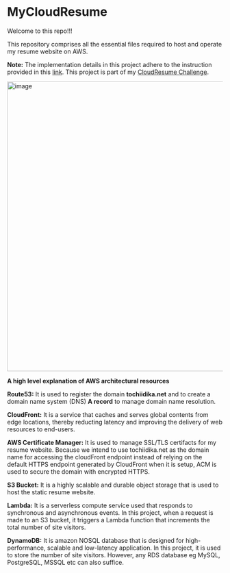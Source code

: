 # MyCloudResume

Welcome to this repo!!!

This repository comprises all the essential files required to host and operate my resume website on AWS.  

**Note:** The implementation details in this project adhere to the instruction provided in this [link](https://medium.com/@meachamdillon52/how-to-create-a-cloud-resume-with-aws-a-step-by-step-guide-b087ddef6b32). This project is part of my [CloudResume Challenge](https://cloudresumechallenge.dev/).

<img width="677" alt="image" src="https://github.com/tidika/MyCloudResume/assets/115043340/aa077a7f-a85a-4ff1-87ca-47d695bf7e7e">


**A high level explanation of AWS architectural resources**

**Route53:** It is used to register the domain **tochiidika.net** and to create a domain name system (DNS) **A record** to manage domain name resolution. 

**CloudFront:** It is a service that caches and serves global contents from edge locations, thereby reducting latency and improving the delivery of web resources to end-users.

**AWS Certificate Manager:** It is used to manage SSL/TLS certifacts for my resume website. Because we intend to use tochiidika.net as the domain name for accessing the cloudFront endpoint instead of relying on the default HTTPS endpoint generated by CloudFront when it is setup, ACM is used to secure the domain with encrypted HTTPS. 

**S3 Bucket:** It is a highly scalable and durable object storage that is used to host the static resume website.

**Lambda:** It is a serverless compute service used that responds to synchronous and asynchronous events. In this project, when a request is made to an S3 bucket, it triggers a Lambda function that increments the total number of site visitors. 

**DynamoDB:** It is amazon NOSQL database that is designed for high-performance, scalable and low-latency application. In this project, it is used to store the number of site visitors. However, any RDS database eg MySQL, PostgreSQL, MSSQL etc can also suffice. 









